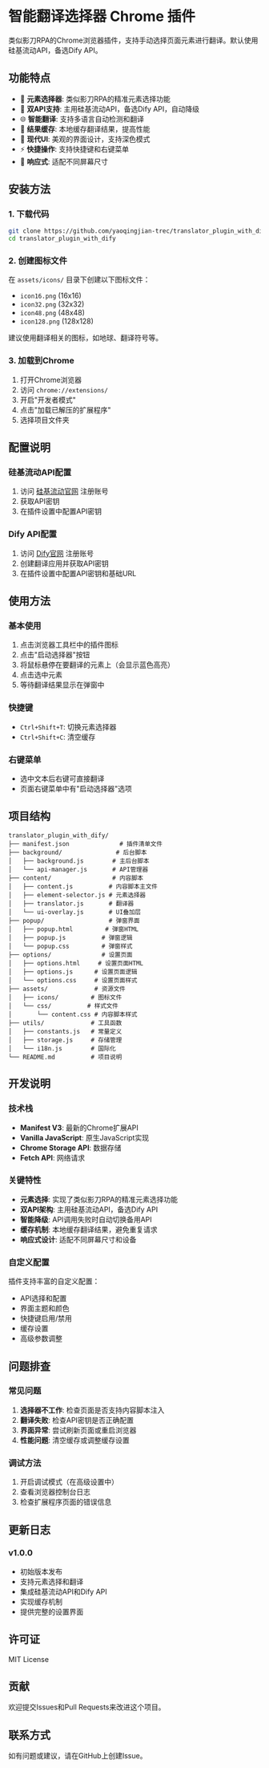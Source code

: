 # 智能翻译选择器 Chrome 插件

类似影刀RPA的Chrome浏览器插件，支持手动选择页面元素进行翻译。默认使用硅基流动API，备选Dify API。

## 功能特点

- 🎯 **元素选择器**: 类似影刀RPA的精准元素选择功能
- 🔄 **双API支持**: 主用硅基流动API，备选Dify API，自动降级
- 🌐 **智能翻译**: 支持多语言自动检测和翻译
- 💾 **结果缓存**: 本地缓存翻译结果，提高性能
- 🎨 **现代UI**: 美观的界面设计，支持深色模式
- ⚡ **快捷操作**: 支持快捷键和右键菜单
- 📱 **响应式**: 适配不同屏幕尺寸

## 安装方法

### 1. 下载代码
```bash
git clone https://github.com/yaoqingjian-trec/translator_plugin_with_dify.git
cd translator_plugin_with_dify
```

### 2. 创建图标文件
在 `assets/icons/` 目录下创建以下图标文件：
- `icon16.png` (16x16)
- `icon32.png` (32x32)
- `icon48.png` (48x48)
- `icon128.png` (128x128)

建议使用翻译相关的图标，如地球、翻译符号等。

### 3. 加载到Chrome
1. 打开Chrome浏览器
2. 访问 `chrome://extensions/`
3. 开启"开发者模式"
4. 点击"加载已解压的扩展程序"
5. 选择项目文件夹

## 配置说明

### 硅基流动API配置
1. 访问 [硅基流动官网](https://siliconflow.cn) 注册账号
2. 获取API密钥
3. 在插件设置中配置API密钥

### Dify API配置
1. 访问 [Dify官网](https://dify.ai) 注册账号
2. 创建翻译应用并获取API密钥
3. 在插件设置中配置API密钥和基础URL

## 使用方法

### 基本使用
1. 点击浏览器工具栏中的插件图标
2. 点击"启动选择器"按钮
3. 将鼠标悬停在要翻译的元素上（会显示蓝色高亮）
4. 点击选中元素
5. 等待翻译结果显示在弹窗中

### 快捷键
- `Ctrl+Shift+T`: 切换元素选择器
- `Ctrl+Shift+C`: 清空缓存

### 右键菜单
- 选中文本后右键可直接翻译
- 页面右键菜单中有"启动选择器"选项

## 项目结构

```
translator_plugin_with_dify/
├── manifest.json              # 插件清单文件
├── background/               # 后台脚本
│   ├── background.js        # 主后台脚本
│   └── api-manager.js       # API管理器
├── content/                 # 内容脚本
│   ├── content.js          # 内容脚本主文件
│   ├── element-selector.js # 元素选择器
│   ├── translator.js       # 翻译器
│   └── ui-overlay.js       # UI叠加层
├── popup/                  # 弹窗界面
│   ├── popup.html         # 弹窗HTML
│   ├── popup.js          # 弹窗逻辑
│   └── popup.css         # 弹窗样式
├── options/              # 设置页面
│   ├── options.html     # 设置页面HTML
│   ├── options.js      # 设置页面逻辑
│   └── options.css     # 设置页面样式
├── assets/             # 资源文件
│   ├── icons/         # 图标文件
│   └── css/          # 样式文件
│       └── content.css # 内容脚本样式
├── utils/             # 工具函数
│   ├── constants.js   # 常量定义
│   ├── storage.js     # 存储管理
│   └── i18n.js        # 国际化
└── README.md          # 项目说明
```

## 开发说明

### 技术栈
- **Manifest V3**: 最新的Chrome扩展API
- **Vanilla JavaScript**: 原生JavaScript实现
- **Chrome Storage API**: 数据存储
- **Fetch API**: 网络请求

### 关键特性
- **元素选择**: 实现了类似影刀RPA的精准元素选择功能
- **双API架构**: 主用硅基流动API，备选Dify API
- **智能降级**: API调用失败时自动切换备用API
- **缓存机制**: 本地缓存翻译结果，避免重复请求
- **响应式设计**: 适配不同屏幕尺寸和设备

### 自定义配置
插件支持丰富的自定义配置：
- API选择和配置
- 界面主题和颜色
- 快捷键启用/禁用
- 缓存设置
- 高级参数调整

## 问题排查

### 常见问题
1. **选择器不工作**: 检查页面是否支持内容脚本注入
2. **翻译失败**: 检查API密钥是否正确配置
3. **界面异常**: 尝试刷新页面或重启浏览器
4. **性能问题**: 清空缓存或调整缓存设置

### 调试方法
1. 开启调试模式（在高级设置中）
2. 查看浏览器控制台日志
3. 检查扩展程序页面的错误信息

## 更新日志

### v1.0.0
- 初始版本发布
- 支持元素选择和翻译
- 集成硅基流动API和Dify API
- 实现缓存机制
- 提供完整的设置界面

## 许可证

MIT License

## 贡献

欢迎提交Issues和Pull Requests来改进这个项目。

## 联系方式

如有问题或建议，请在GitHub上创建Issue。